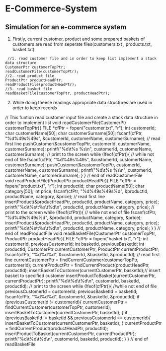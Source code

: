 # E-Commerce-System
## Simulation for an e-commerce system

   1. Firstly, current customer, product and some prepared baskets of customers are read from seperate files(customers.txt , products.txt, basket.txt)
  
 
     //1. read customer file and in order to keep list implement a stack data structure
	CustomerPtr customerTopPtr;
	readCustomerFile(customerTopPtr);
	//2. read product file
	ProductPtr productHeadPtr;
	readProductFile(productHeadPtr);
	//3. read basket file
	readBasketFile(customerTopPtr, productHeadPtr);
  
     
  2. While doing theese readings appropriate data structures are used in order to keep records


  
  // This funtion read customer input file and create a stack data structure in order to implement list
void readCustomerFile(CustomerPtr customerTopPtr){ 
	FILE *cfPtr = fopen("customer.txt", "r");
	int customerId;
	char customerName[50];
	char customerSurname[50];
	    fscanf(cfPtr, "%d%49s%49s", &customerId, customerName, customerSurname); // read first line
	    pushCustomer(&customerTopPtr, customerId, customerName, customerSurname);
       	printf("%d\t%s %s\n", customerId, customerName, customerSurname); // print to the screen
       		while (!feof(cfPtr)){ // while not end of file
	fscanf(cfPtr, "%d%49s%49s", &customerId, customerName, customerSurname);
	pushCustomer(&customerTopPtr, customerId, customerName, customerSurname);
	printf("%d\t%s %s\n", customerId, customerName, customerSurname);
	}
	} // end of readCustomerFile	
	void readProductFile(ProductPtr productHeadPtr){
		FILE *cfPtr = fopen("product.txt", "r");
		int productId;
    	char productName[50];
        char category[50];
	    int price;
	    fscanf(cfPtr, "%d%49s%49s%d", &productId, productName, category, &price); // read first line
	    insertProduct(&productHeadPtr, productId, productName, category, price);
	    printf("%d\t%s\t%s\t%d\n", productId, productName, category, price); // print to the screen
	       while (!feof(cfPtr)){ // while not end of file
	       fscanf(cfPtr, "%d%49s%49s%d", &productId, productName, category, &price);
	       insertProduct(&productHeadPtr, productId, productName, category, price);
	        printf("%d\t%s\t%s\t%d\n", productId, productName, category, price);
	}
} // end of readProductFile
     void readBasketFile(CustomerPtr customerTopPtr, ProductPtr productHeadPtr){
     	FILE *cfPtr = fopen("basket.txt", "r");
     	int customerId, previousCustomerId;
     	int basketId, previousBasketId;
     	int productId;
     	CustomerPtr currentCustomerPtr;
     	ProductPtr currentProductPtr;
     	fscanf(cfPtr, "%d%d%d", &customerId, &basketId, &productId); // read first line
     	currentCustomerPtr = findCurrentCustomer(customerTopPtr, customerId);
     	currentProductPtr = findCurrentProduct(productHeadPtr, productId);
     	insertBasketToCustomer(currentCustomerPtr, basketId);// insert basket to specified customer
     	insertProductToBasket(currentCustomerPtr, currentProductPtr);
     	printf("%d\t%d\t%d\n", customerId, basketId, productId); // print to the screen
     	while (!feof(cfPtr)){ //while not end of file
     	previousCustomerId = customerId;
     	previousBasketId = basketId;
      		fscanf(cfPtr, "%d%d%d", &customerId, &basketId, &productId);
      		if (previousCustomerId != customerId){
	 		currentCustomerPtr = findCurrentCustomer(customerTopPtr, customerId);
	 	     insertBasketToCustomer(currentCustomerPtr, basketId);
		       }
		       	if (previousBasketId != basketId && previousCustomerId == customerId){
	 	      insertBasketToCustomer(currentCustomerPtr, basketId);
		 }
		  currentProductPtr = findCurrentProduct(productHeadPtr, productId);
          insertProductToBasket(currentCustomerPtr, currentProductPtr);
      		printf("%d\t%d\t%d\n", customerId, basketId, productId);
		 }
	 } // end of readBasketFile


  
  
